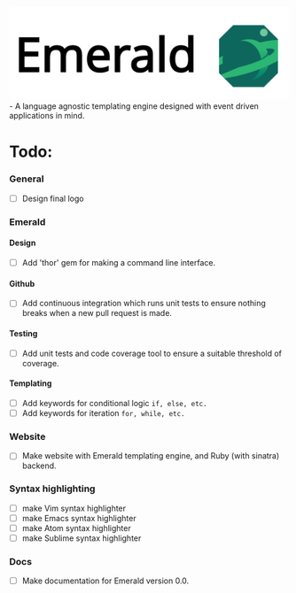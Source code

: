 <img src='emerald-logo.png' alt='Drawing' width='600px' />
- A language agnostic templating engine designed with event driven applications in mind.

# Todo:
### General
- [ ] Design final logo

### Emerald
#### Design
- [ ] Add 'thor' gem for making a command line interface.

#### Github
- [ ] Add continuous integration which runs unit tests to ensure nothing breaks when a new pull request is made.

#### Testing
- [ ] Add unit tests and code coverage tool to ensure a suitable threshold of coverage.

#### Templating
- [ ] Add keywords for conditional logic `if, else, etc.`
- [ ] Add keywords for iteration `for, while, etc.`

### Website
- [ ] Make website with Emerald templating engine, and Ruby (with sinatra) backend.

### Syntax highlighting
- [ ] make Vim syntax highlighter
- [ ] make Emacs syntax highlighter
- [ ] make Atom syntax highlighter
- [ ] make Sublime syntax highlighter

### Docs
- [ ] Make documentation for Emerald version 0.0.
